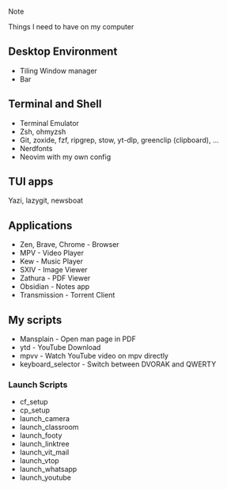 > [!note]
> Things I need to have on my computer

## Desktop Environment
- Tiling Window manager
- Bar

## Terminal and Shell
- Terminal Emulator
- Zsh, ohmyzsh
- Git, zoxide, fzf, ripgrep, stow, yt-dlp, greenclip (clipboard), ...
- Nerdfonts
- Neovim with my own config

## TUI apps
Yazi, lazygit, newsboat

## Applications
- Zen, Brave, Chrome - Browser
- MPV - Video Player
- Kew - Music Player
- SXIV - Image Viewer
- Zathura - PDF Viewer
- Obsidian - Notes app
- Transmission - Torrent Client

## My scripts
- Mansplain - Open man page in PDF
- ytd - YouTube Download
- mpvv - Watch YouTube video on mpv directly
- keyboard_selector - Switch between DVORAK and QWERTY

### Launch Scripts
- cf_setup
- cp_setup
- launch_camera
- launch_classroom
- launch_footy
- launch_linktree
- launch_vit_mail
- launch_vtop
- launch_whatsapp
- launch_youtube
